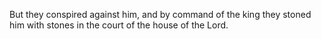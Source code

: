 But they conspired against him, and by command of the king they stoned him with stones in the court of the house of the Lord.
